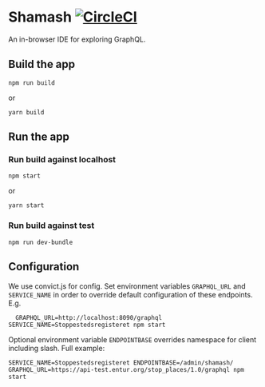 # Shamash [![CircleCI](https://circleci.com/gh/rutebanken/shamash/tree/master.svg?style=svg&circle-token=03cc220760321b30f01b19c6edb8692b21234e05)](https://circleci.com/gh/rutebanken/shamash/tree/master)

An in-browser IDE for exploring GraphQL.

## Build the app

```
npm run build
```
or
```
yarn build
```

## Run the app

### Run build against localhost

```
npm start
```
or
```
yarn start
```

### Run build against test

```
npm run dev-bundle
```


## Configuration

We use convict.js for config. Set environment variables `GRAPHQL_URL`
and `SERVICE_NAME` in order to override default configuration of these
endpoints. E.g.

```
  GRAPHQL_URL=http://localhost:8090/graphql SERVICE_NAME=Stoppestedsregisteret npm start
```

Optional environment variable `ENDPOINTBASE` overrides namespace for client including slash. Full example:

```
SERVICE_NAME=Stoppestedsregisteret ENDPOINTBASE=/admin/shamash/ GRAPHQL_URL=https://api-test.entur.org/stop_places/1.0/graphql npm start
```
